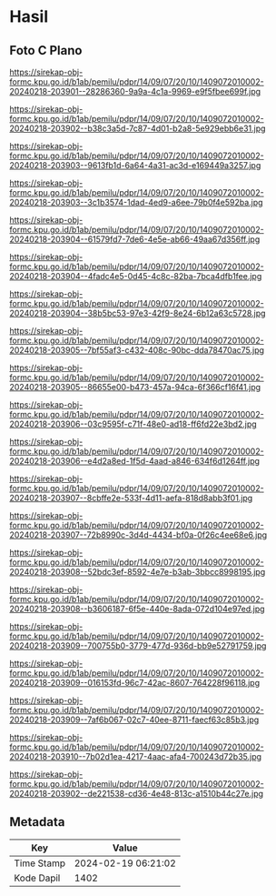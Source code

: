 # Hasil

## Foto C Plano

https://sirekap-obj-formc.kpu.go.id/b1ab/pemilu/pdpr/14/09/07/20/10/1409072010002-20240218-203901--28286360-9a9a-4c1a-9969-e9f5fbee699f.jpg

https://sirekap-obj-formc.kpu.go.id/b1ab/pemilu/pdpr/14/09/07/20/10/1409072010002-20240218-203902--b38c3a5d-7c87-4d01-b2a8-5e929ebb6e31.jpg

https://sirekap-obj-formc.kpu.go.id/b1ab/pemilu/pdpr/14/09/07/20/10/1409072010002-20240218-203903--9613fb1d-6a64-4a31-ac3d-e169449a3257.jpg

https://sirekap-obj-formc.kpu.go.id/b1ab/pemilu/pdpr/14/09/07/20/10/1409072010002-20240218-203903--3c1b3574-1dad-4ed9-a6ee-79b0f4e592ba.jpg

https://sirekap-obj-formc.kpu.go.id/b1ab/pemilu/pdpr/14/09/07/20/10/1409072010002-20240218-203904--61579fd7-7de6-4e5e-ab66-49aa67d356ff.jpg

https://sirekap-obj-formc.kpu.go.id/b1ab/pemilu/pdpr/14/09/07/20/10/1409072010002-20240218-203904--4fadc4e5-0d45-4c8c-82ba-7bca4dfb1fee.jpg

https://sirekap-obj-formc.kpu.go.id/b1ab/pemilu/pdpr/14/09/07/20/10/1409072010002-20240218-203904--38b5bc53-97e3-42f9-8e24-6b12a63c5728.jpg

https://sirekap-obj-formc.kpu.go.id/b1ab/pemilu/pdpr/14/09/07/20/10/1409072010002-20240218-203905--7bf55af3-c432-408c-90bc-dda78470ac75.jpg

https://sirekap-obj-formc.kpu.go.id/b1ab/pemilu/pdpr/14/09/07/20/10/1409072010002-20240218-203905--86655e00-b473-457a-94ca-6f366cf16f41.jpg

https://sirekap-obj-formc.kpu.go.id/b1ab/pemilu/pdpr/14/09/07/20/10/1409072010002-20240218-203906--03c9595f-c71f-48e0-ad18-ff6fd22e3bd2.jpg

https://sirekap-obj-formc.kpu.go.id/b1ab/pemilu/pdpr/14/09/07/20/10/1409072010002-20240218-203906--e4d2a8ed-1f5d-4aad-a846-634f6d1264ff.jpg

https://sirekap-obj-formc.kpu.go.id/b1ab/pemilu/pdpr/14/09/07/20/10/1409072010002-20240218-203907--8cbffe2e-533f-4d11-aefa-818d8abb3f01.jpg

https://sirekap-obj-formc.kpu.go.id/b1ab/pemilu/pdpr/14/09/07/20/10/1409072010002-20240218-203907--72b8990c-3d4d-4434-bf0a-0f26c4ee68e6.jpg

https://sirekap-obj-formc.kpu.go.id/b1ab/pemilu/pdpr/14/09/07/20/10/1409072010002-20240218-203908--52bdc3ef-8592-4e7e-b3ab-3bbcc8998195.jpg

https://sirekap-obj-formc.kpu.go.id/b1ab/pemilu/pdpr/14/09/07/20/10/1409072010002-20240218-203908--b3606187-6f5e-440e-8ada-072d104e97ed.jpg

https://sirekap-obj-formc.kpu.go.id/b1ab/pemilu/pdpr/14/09/07/20/10/1409072010002-20240218-203909--700755b0-3779-477d-936d-bb9e52791759.jpg

https://sirekap-obj-formc.kpu.go.id/b1ab/pemilu/pdpr/14/09/07/20/10/1409072010002-20240218-203909--016153fd-96c7-42ac-8607-764228f96118.jpg

https://sirekap-obj-formc.kpu.go.id/b1ab/pemilu/pdpr/14/09/07/20/10/1409072010002-20240218-203909--7af6b067-02c7-40ee-8711-faecf63c85b3.jpg

https://sirekap-obj-formc.kpu.go.id/b1ab/pemilu/pdpr/14/09/07/20/10/1409072010002-20240218-203910--7b02d1ea-4217-4aac-afa4-700243d72b35.jpg

https://sirekap-obj-formc.kpu.go.id/b1ab/pemilu/pdpr/14/09/07/20/10/1409072010002-20240218-203902--de221538-cd36-4e48-813c-a1510b44c27e.jpg


## Metadata

| Key        | Value               |
| ---------- | ------------------- |
| Time Stamp | 2024-02-19 06:21:02 |
| Kode Dapil | 1402                |



